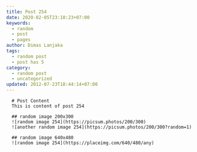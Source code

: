 ```yaml
---
title: Post 254
date: 2020-02-05T23:10:23+07:00
keywords:
  - random
  - post
  - pages
author: Dimas Lanjaka
tags:
  - random post
  - post has 5
category:
  - random post
  - uncategorized
updated: 2012-07-23T18:44:14+07:00
---
```


      # Post Content
      This is content of post 254

      ## random image 200x300
      ![random image 254](https://picsum.photos/200/300)
      ![another random image 254](https://picsum.photos/200/300?random=1)

      ## random image 640x480
      ![random image 254](https://placeimg.com/640/480/any)
      